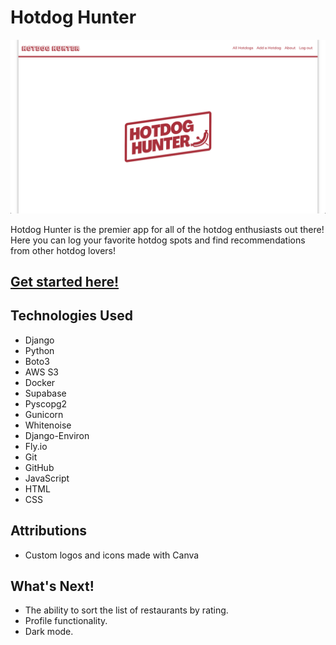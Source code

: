 # Hotdog Hunter

![App Screenshot](https://github.com/trentonwahr/hotdog-hunter/blob/main/main_app/static/images/app-screenshot.png)

Hotdog Hunter is the premier app for all of the hotdog enthusiasts out there! Here you can log your favorite hotdog spots and find recommendations from other hotdog lovers!

## [Get started here!](https://hotdog-hunter.fly.dev/)

## Technologies Used

* Django
* Python
* Boto3
* AWS S3
* Docker
* Supabase
* Pyscopg2
* Gunicorn
* Whitenoise
* Django-Environ
* Fly.io
* Git
* GitHub
* JavaScript
* HTML
* CSS

## Attributions

* Custom logos and icons made with Canva

## What's Next!

* The ability to sort the list of restaurants by rating.
* Profile functionality.
* Dark mode.
